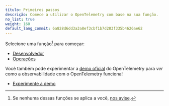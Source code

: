 ```yaml
---
título: Primeiros passos
descrição: Comece a utilizar o OpenTelemetry com base na sua função.
no_list: true
weight: 160
default_lang_commit: 6a828d6dd3a3a8ef3cbf1b7d283f335b4626ae62
---
```


Selecione uma função[^1] para começar:

<div class="l-get-started-buttons justify-content-start mt-3 ms-3">

- [Desenvolvedor](dev/)
- [Operações](ops/)

</div>

Você também pode experimentar a [demo oficial][demo] do OpenTelemetry para _ver_
como a observabilidade com o OpenTelemetry funciona!

<div class="l-primary-buttons justify-content-start mt-3 mb-5 ms-3">

- [Experimente a demo][demo]

</div>

[^1]: Se nenhuma dessas funções se aplica a você, [nos avise][].

[demo]: /ecosystem/demo/
[nos avise]:
  https://github.com/open-telemetry/opentelemetry.io/issues/new?title=Add%20a%20new%20persona:%20My%20Persona&body=Provide%20a%20description%20of%20your%20role%20and%20responsibilities%20and%20what%20your%20observability%20goals%20are

